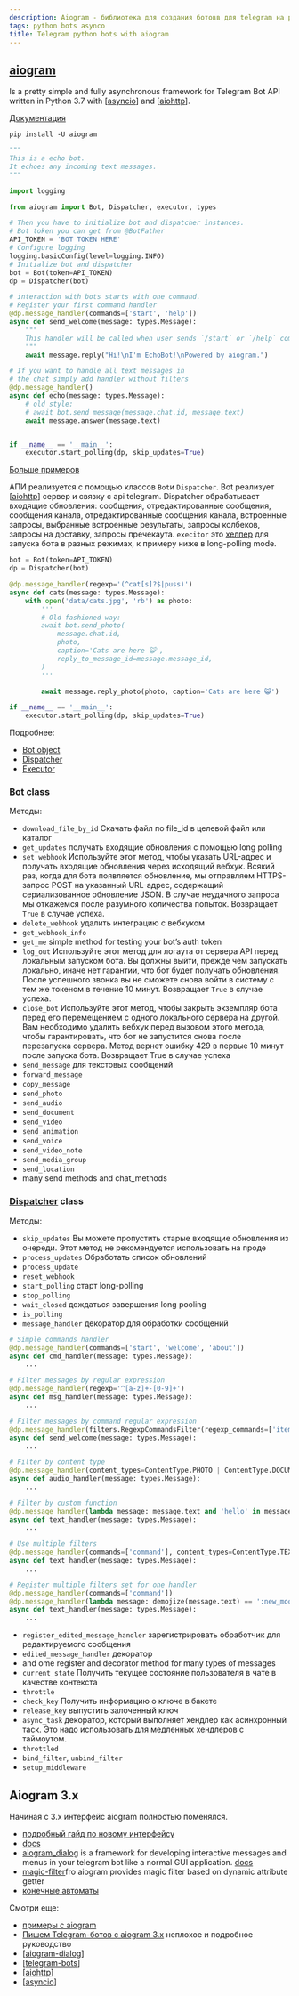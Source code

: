 ```yaml
---
description: Aiogram - библиотека для создания ботовв для telegram на python
tags: python bots asynco
title: Telegram python bots with aiogram
---
```

## [aiogram](https://github.com/aiogram/aiogram)

Is a pretty simple and fully asynchronous framework for Telegram Bot API written in Python 3.7 with [[asyncio]] and [[aiohttp]].

[Документация](https://docs.aiogram.dev/en/latest/)

`pip install -U aiogram`

```python
"""
This is a echo bot.
It echoes any incoming text messages.
"""

import logging

from aiogram import Bot, Dispatcher, executor, types

# Then you have to initialize bot and dispatcher instances.
# Bot token you can get from @BotFather
API_TOKEN = 'BOT TOKEN HERE'
# Configure logging
logging.basicConfig(level=logging.INFO)
# Initialize bot and dispatcher
bot = Bot(token=API_TOKEN)
dp = Dispatcher(bot)

# interaction with bots starts with one command.
# Register your first command handler
@dp.message_handler(commands=['start', 'help'])
async def send_welcome(message: types.Message):
    """
    This handler will be called when user sends `/start` or `/help` command
    """
    await message.reply("Hi!\nI'm EchoBot!\nPowered by aiogram.")

# If you want to handle all text messages in
# the chat simply add handler without filters
@dp.message_handler()
async def echo(message: types.Message):
    # old style:
    # await bot.send_message(message.chat.id, message.text)
    await message.answer(message.text)


if __name__ == '__main__':
    executor.start_polling(dp, skip_updates=True)
```

[Больше примеров](https://docs.aiogram.dev/en/latest/examples/index.html)

АПИ реализуется с помощью классов `Bot`и `Dispatcher`. Bot реализует [[aiohttp]] сервер и связку с api telegram. Dispatcher обрабатывает входящие обновления: сообщения, отредактированные сообщения, сообщения канала, отредактированные сообщения канала, встроенные запросы, выбранные встроенные результаты, запросы колбеков, запросы на доставку, запросы пречекаута. `execitor` это [хелпер](https://docs.aiogram.dev/en/latest/utils/executor.html) для запуска бота в разных режимах, к примеру ниже в long-polling mode.

```python
bot = Bot(token=API_TOKEN)
dp = Dispatcher(bot)

@dp.message_handler(regexp='(^cat[s]?$|puss)')
async def cats(message: types.Message):
    with open('data/cats.jpg', 'rb') as photo:
        '''
        # Old fashioned way:
        await bot.send_photo(
            message.chat.id,
            photo,
            caption='Cats are here 😺',
            reply_to_message_id=message.message_id,
        )
        '''

        await message.reply_photo(photo, caption='Cats are here 😺')

if __name__ == '__main__':
    executor.start_polling(dp, skip_updates=True)
```

Подробнее:

- [Bot object](https://docs.aiogram.dev/en/latest/telegram/bot.html)
- [Dispatcher](https://docs.aiogram.dev/en/latest/dispatcher/index.html)
- [Executor](https://docs.aiogram.dev/en/latest/utils/executor.html)

### [Bot](https://docs.aiogram.dev/en/latest/telegram/bot.html#telegram-bot) class

Методы:

- `download_file_by_id` Скачать файл по file_id в целевой файл или каталог
- `get_updates` получать входящие обновления с помощью long polling
- `set_webhook` Используйте этот метод, чтобы указать URL-адрес и получать входящие обновления через исходящий вебхук. Всякий раз, когда для бота появляется обновление, мы отправляем HTTPS-запрос POST на указанный URL-адрес, содержащий сериализованное обновление JSON. В случае неудачного запроса мы откажемся после разумного количества попыток. Возвращает `True` в случае успеха.
- `delete_webhook` удалить интеграцию с вебхуком
- `get_webhook_info`
- `get_me` simple method for testing your bot’s auth token
- `log_out` Используйте этот метод для логаута от сервера API перед локальным запуском бота. Вы должны выйти, прежде чем запускать локально, иначе нет гарантии, что бот будет получать обновления. После успешного звонка вы не сможете снова войти в систему с тем же токеном в течение 10 минут. Возвращает `True` в случае успеха.
- `close_bot` Используйте этот метод, чтобы закрыть экземпляр бота перед его перемещением с одного локального сервера на другой. Вам необходимо удалить вебхук перед вызовом этого метода, чтобы гарантировать, что бот не запустится снова после перезапуска сервера. Метод вернет ошибку 429 в первые 10 минут после запуска бота. Возвращает True в случае успеха
- `send_message` для текстовых сообщений
- `forward_message`
- `copy_message`
- `send_photo`
- `send_audio`
- `send_document`
- `send_video`
- `send_animation`
- `send_voice`
- `send_video_note`
- `send_media_group`
- `send_location`
- many send methods and chat_methods

### [Dispatcher](https://docs.aiogram.dev/en/latest/dispatcher/index.html#dispatcher-class) class

Методы:

- `skip_updates` Вы можете пропустить старые входящие обновления из очереди. Этот метод не рекомендуется использовать на проде
- `process_updates` Обработать список обновлений
- `process_update`
- `reset_webhook`
- `start_polling` старт long-polling
- `stop_polling`
- `wait_closed` дождаться завершения long pooling
- `is_polling`
- `message_handler` декоратор для обработки сообщений

```python
# Simple commands handler
@dp.message_handler(commands=['start', 'welcome', 'about'])
async def cmd_handler(message: types.Message):
    ...

# Filter messages by regular expression
@dp.message_handler(regexp='^[a-z]+-[0-9]+')
async def msg_handler(message: types.Message):
    ...

# Filter messages by command regular expression
@dp.message_handler(filters.RegexpCommandsFilter(regexp_commands=['item_([0-9]*)']))
async def send_welcome(message: types.Message):
    ...

# Filter by content type
@dp.message_handler(content_types=ContentType.PHOTO | ContentType.DOCUMENT)
async def audio_handler(message: types.Message):
    ...

# Filter by custom function
@dp.message_handler(lambda message: message.text and 'hello' in message.text.lower())
async def text_handler(message: types.Message):
    ...

# Use multiple filters
@dp.message_handler(commands=['command'], content_types=ContentType.TEXT)
async def text_handler(message: types.Message):
    ...

# Register multiple filters set for one handler
@dp.message_handler(commands=['command'])
@dp.message_handler(lambda message: demojize(message.text) == ':new_moon_with_face:')
async def text_handler(message: types.Message):
    ...
```

- `register_edited_message_handler` зарегистрировать обработчик для редактируемого сообщения
- `edited_message_handler` декоратор
- and ome register and decorator method for many types of messages
- `current_state` Получить текущее состояние пользователя в чате в качестве контекста
- `throttle`
- `check_key` Получить информацию о ключе в бакете
- `release_key` выпустить залоченный ключ
- `async_task` декоратор, который выполняет хендлер как асинхронный таск. Это надо использовать для медленных хендлеров с таймоутом.
- `throttled`
- `bind_filter`, `unbind_filter`
- `setup_middleware`

## Aiogram 3.x

Начиная с 3.x интерфейс aiogram полностью поменялся.

- [подробный гайд по новому интерфейсу](https://mastergroosha.github.io/aiogram-3-guide/)
- [docs](https://docs.aiogram.dev/en/dev-3.x/index.html)
- [aiogram_dialog](https://github.com/Tishka17/aiogram_dialog) is a framework for developing interactive messages and menus in your telegram bot like a normal GUI application. [docs](https://aiogram-dialog.readthedocs.io/en/latest/)
- [magic-filter](https://github.com/aiogram/magic-filter/)fro aiogram provides magic filter based on dynamic attribute getter
- [конечные автоматы](https://tproger.ru/translations/finite-state-machines-theory-and-implementation/)

Смотри еще:

- [примеры с aiogram](https://docs.aiogram.dev/en/latest/examples/index.html)
- [Пишем Telegram-ботов с aiogram 3.x](https://mastergroosha.github.io/aiogram-3-guide/) неплохое и подробное руководство
- [[aiogram-dialog]]
- [[telegram-bots]]
- [[aiohttp]]
- [[asyncio]]

[//begin]: # "Autogenerated link references for markdown compatibility"
[asyncio]: asyncio "Asyncio"
[aiohttp]: aiohttp "Aiohttp асинхронный клиент-свервер на python."
[aiogram-dialog]: aiogram-dialog "Aiogram extention aiogram-dialog"
[telegram-bots]: telegram-bots "Telegram python bots"
[//end]: # "Autogenerated link references"
[//begin]: # "Autogenerated link references for markdown compatibility"
[asyncio]: asyncio "Asyncio"
[aiohttp]: aiohttp "Aiohttp асинхронный клиент-свервер на python."
[aiohttp]: aiohttp "Aiohttp асинхронный клиент-свервер на python."
[aiogram-dialog]: aiogram-dialog "Aiogram extention aiogram-dialog"
[telegram-bots]: telegram-bots "Telegram python bots"
[aiohttp]: aiohttp "Aiohttp асинхронный клиент-свервер на python."
[asyncio]: asyncio "Asyncio"
[//end]: # "Autogenerated link references"